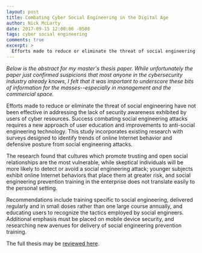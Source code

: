 ```yaml
---
layout: post
title: Combating Cyber Social Engineering in the Digital Age
author: Nick McLarty
date: 2017-09-15 12:00:00 -0500
tags: cyber social engineering
comments: true
excerpt: >
  Efforts made to reduce or eliminate the threat of social engineering have not been effective in addressing the lack of security awareness exhibited by users of cyber resources.  Success combating social engineering attacks requires a new approach of user education and improvements to anti-social engineering technology.  This study incorporates existing research with surveys designed to identify trends of online Internet behavior and defensive posture from social engineering attacks.
---
```


_Below is the abstract for my master's thesis paper.  While unfortunately the paper just confirmed suspicions that most anyone in the cybersecurity industry already knows, I felt that it was important to underscore these bits of information for the masses--especially in management and the commercial space._

Efforts made to reduce or eliminate the threat of social engineering have not been effective in addressing the lack of security awareness exhibited by users of cyber resources.  Success combating social engineering attacks requires a new approach of user education and improvements to anti-social engineering technology.  This study incorporates existing research with surveys designed to identify trends of online Internet behavior and defensive posture from social engineering attacks.  

The research found that cultures which promote trusting and open social relationships are the most vulnerable, while skeptical individuals will be more likely to detect or avoid a social engineering attack; younger subjects exhibit online Internet behaviors that place them at greater risk, and social engineering prevention training in the enterprise does not translate easily to the personal setting.  

Recommendations include training specific to social engineering, delivered regularly and in small doses rather than one large course annually, and educating users to recognize the tactics employed by social engineers.  Additional emphasis must be placed on mobile device security, and researching new avenues for delivery of social engineering prevention training.

The full thesis may be [reviewed here](/assets/pdf/thesis_final.pdf).
